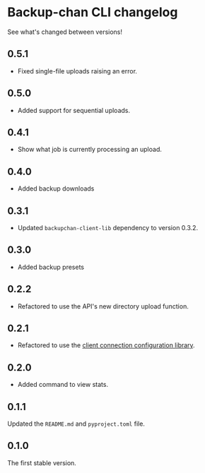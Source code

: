 # Backup-chan CLI changelog

See what's changed between versions!

## 0.5.1

* Fixed single-file uploads raising an error.

## 0.5.0

* Added support for sequential uploads.

## 0.4.1

* Show what job is currently processing an upload.

## 0.4.0

* Added backup downloads

## 0.3.1

* Updated `backupchan-client-lib` dependency to version 0.3.2.

## 0.3.0

* Added backup presets

## 0.2.2

* Refactored to use the API's new directory upload function.

## 0.2.1

* Refactored to use the [client connection configuration library](https://github.com/Backupchan/client-config).

## 0.2.0

* Added command to view stats.

## 0.1.1

Updated the `README.md` and `pyproject.toml` file.

## 0.1.0

The first stable version.
